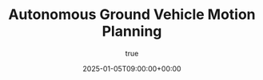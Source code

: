 ---
title: "Autonomous Ground Vehicle Motion Planning"
date: 2025-01-05T09:00:00+00:00
description: Introduction to Sample Post
hero: images/error_plot.png
author:
  image: /images/sharwin_portrait.jpg
menu:
  sidebar:
    name: AGV Motion Planning
    identifier: agv-hsky
    weight: 6
tags: ["Basic", "Multi-lingual"]
categories: ["Basic"]
---